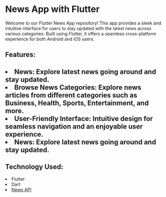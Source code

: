# News App with Flutter
Welcome to our Flutter News App repository! This app provides a sleek and intuitive interface for users to stay updated with the latest news across various categories. Built using Flutter, it offers a seamless cross-platform experience for both Android and iOS users.

<h2>Features:<h2>
<li>News: Explore latest news going around and stay updated.</li>
<li>Browse News Categories: Explore news articles from different categories such as Business, Health, Sports, Entertainment, and more.</li>
<li>User-Friendly Interface: Intuitive design for seamless navigation and an enjoyable user experience.</li>
<li>News: Explore latest news going around and stay updated.</li>

<h2>Technology Used:</h2>
<li>Flutter</li>
<li>Dart</li>
<li><a href="https://newsapi.org/">News API</a></li>
